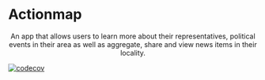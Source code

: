 # Actionmap

<div style="text-align: center;">

An app that allows users to learn more about their representatives,
political events in their area as well as aggregate, share and view news items in their locality.

</div>


[![codecov](https://codecov.io/gh/saasbook/hw-agile-iterations/branch/master/graph/badge.svg?token=SGYCvQX4Us)](https://codecov.io/gh/saasbook/hw-agile-iterations)
